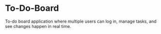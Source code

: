 # To-Do-Board
To-do board application where multiple users can log in, manage  tasks, and see changes happen in real time.
